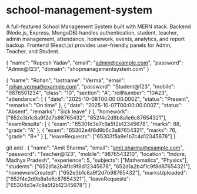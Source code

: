 # school-management-system
A full-featured School Management System built with MERN stack. Backend (Node.js, Express, MongoDB) handles authentication, student, teacher, admin management, attendance, homework, events, analytics, and report backup. Frontend (React.js) provides user-friendly panels for Admn, Teacher, and Student.


{
  "name": "Rupesh Yadav",
  "email": "admin@example.com",
  "password": "Admin@123",
  "domain": "shopmanagementsystem.com"
}


{
  "name": "Rohan",
  "lastname": "Verma",
  "email": "rohan.verma@example.com",
  "password": "Student@123",
  "mobile": "9876501234",
  "class": "10",
  "section": "A",
  "rollNumber": "10A23",
  "attendance": [
    {
      "date": "2025-10-08T00:00:00.000Z",
      "status": "Present",
      "remarks": "On time"
    },
    {
      "date": "2025-10-07T00:00:00.000Z",
      "status": "Absent",
      "remarks": "Sick leave"
    }
  ],
  "homework": ["652e3b1c8a9f2d7b98765432", "652f4c2d9b8a1e6c87654321"],
  "examResults": [
    {
      "exam": "65301d3e7c9a5f2b12345678",
      "marks": 88,
      "grade": "A"
    },
    {
      "exam": "65302e4f8d9b6c3a87654321",
      "marks": 76,
      "grade": "B+"
    }
  ],
  "leaveRequests": ["65303f5a9e1b7c4d12345678"]
}



git add .
  {
  "name": "Amit Sharma",
  "email": "amit.sharma@example.com",
  "password": "Teacher@123",
  "mobile": "9876543210",
  "location": "Indore, Madhya Pradesh",
  "experience": 5,
  "subjects": ["Mathematics", "Physics"],
  "students": ["652d1a2b4f1c9f8d12345678", "652d1a2b4f1c9f8d87654321"],
  "homeworkCreated": ["652e3b1c8a9f2d7b98765432"],
  "marksUploaded": ["652f4c2d9b8a1e6c87654321"],
  "leaveRequests": ["65304d3e7c9a5f2b12345678"]
}
